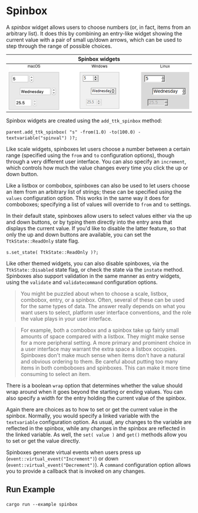 # Spinbox

A *spinbox* widget allows users to choose numbers (or, in fact, items from an
arbitrary list). It does this by combining an entry-like widget showing the
current value with a pair of small up/down arrows, which can be used to step
through the range of possible choices.

|                 Spinbox widgets                 |
| :---------------------------------------------: |
| ![Spinbox widgets.](./images/w_spinbox_all.png) |

Spinbox widgets are created using the `add_ttk_spinbox` method:

```rust,no_run
parent.add_ttk_spinbox( "s" -from(1.0) -to(100.0) -textvariable("spinval") )?;
```

Like scale widgets, spinboxes let users choose a number between a certain range
(specified using the `from` and `to` configuration options), though through a
very different user interface. You can also specify an `increment`, which
controls how much the value changes every time you click the up or down button.

Like a listbox or combobox, spinboxes can also be used to let users choose an
item from an arbitrary list of strings; these can be specified using the
`values` configuration option. This works in the same way it does for
comboboxes; specifying a list of values will override to `from` and `to`
settings.

In their default state, spinboxes allow users to select values either via the up
and down buttons, or by typing them directly into the entry area that displays
the current value. If you'd like to disable the latter feature, so that only the
up and down buttons are available, you can set the `TtkState::ReadOnly` state
flag. 

```rust,no_run
s.set_state( TtkState::ReadOnly )?;
```

Like other themed widgets, you can also disable spinboxes, via the
`TtkState::Disabled` state flag, or check the state via the `instate` method.
Spinboxes also support validation in the same manner as entry widgets, using the
`validate` and `validatecommand` configuration options.

> You might be puzzled about when to choose a scale, listbox, combobox, entry,
or a spinbox. Often, several of these can be used for the same types of data.
The answer really depends on what you want users to select, platform user
interface conventions, and the role the value plays in your user interface.

> For example, both a combobox and a spinbox take up fairly small amounts of
space compared with a listbox. They might make sense for a more peripheral
setting. A more primary and prominent choice in a user interface may warrant the
extra space a listbox occupies. Spinboxes don't make much sense when items don't
have a natural and obvious ordering to them. Be careful about putting too many
items in both comboboxes and spinboxes. This can make it more time consuming to
select an item.

There is a boolean `wrap` option that determines whether the value should wrap
around when it goes beyond the starting or ending values. You can also specify a
width for the entry holding the current value of the spinbox.

Again there are choices as to how to set or get the current value in the
spinbox. Normally, you would specify a linked variable with the `textvariable`
configuration option. As usual, any changes to the variable are reflected in the
spinbox, while any changes in the spinbox are reflected in the linked variable.
As well, the `set( value )` and `get()` methods allow you to set or get the
value directly.

Spinboxes generate virtual events when users press up
(`event::virtual_event("Increment")`) or down
(`event::virtual_event("Decrement")`). A `command` configuration option allows
you to provide a callback that is invoked on any changes.

## Run Example

`cargo run --example spinbox`
